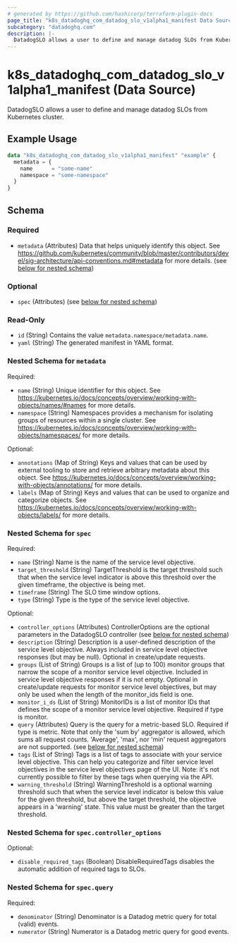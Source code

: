 ```yaml
---
# generated by https://github.com/hashicorp/terraform-plugin-docs
page_title: "k8s_datadoghq_com_datadog_slo_v1alpha1_manifest Data Source - terraform-provider-k8s"
subcategory: "datadoghq.com"
description: |-
  DatadogSLO allows a user to define and manage datadog SLOs from Kubernetes cluster.
---
```


# k8s_datadoghq_com_datadog_slo_v1alpha1_manifest (Data Source)

DatadogSLO allows a user to define and manage datadog SLOs from Kubernetes cluster.

## Example Usage

```terraform
data "k8s_datadoghq_com_datadog_slo_v1alpha1_manifest" "example" {
  metadata = {
    name      = "some-name"
    namespace = "some-namespace"
  }
}
```

<!-- schema generated by tfplugindocs -->
## Schema

### Required

- `metadata` (Attributes) Data that helps uniquely identify this object. See https://github.com/kubernetes/community/blob/master/contributors/devel/sig-architecture/api-conventions.md#metadata for more details. (see [below for nested schema](#nestedatt--metadata))

### Optional

- `spec` (Attributes) (see [below for nested schema](#nestedatt--spec))

### Read-Only

- `id` (String) Contains the value `metadata.namespace/metadata.name`.
- `yaml` (String) The generated manifest in YAML format.

<a id="nestedatt--metadata"></a>
### Nested Schema for `metadata`

Required:

- `name` (String) Unique identifier for this object. See https://kubernetes.io/docs/concepts/overview/working-with-objects/names/#names for more details.
- `namespace` (String) Namespaces provides a mechanism for isolating groups of resources within a single cluster. See https://kubernetes.io/docs/concepts/overview/working-with-objects/namespaces/ for more details.

Optional:

- `annotations` (Map of String) Keys and values that can be used by external tooling to store and retrieve arbitrary metadata about this object. See https://kubernetes.io/docs/concepts/overview/working-with-objects/annotations/ for more details.
- `labels` (Map of String) Keys and values that can be used to organize and categorize objects. See https://kubernetes.io/docs/concepts/overview/working-with-objects/labels/ for more details.


<a id="nestedatt--spec"></a>
### Nested Schema for `spec`

Required:

- `name` (String) Name is the name of the service level objective.
- `target_threshold` (String) TargetThreshold is the target threshold such that when the service level indicator is above this threshold over the given timeframe, the objective is being met.
- `timeframe` (String) The SLO time window options.
- `type` (String) Type is the type of the service level objective.

Optional:

- `controller_options` (Attributes) ControllerOptions are the optional parameters in the DatadogSLO controller (see [below for nested schema](#nestedatt--spec--controller_options))
- `description` (String) Description is a user-defined description of the service level objective. Always included in service level objective responses (but may be null). Optional in create/update requests.
- `groups` (List of String) Groups is a list of (up to 100) monitor groups that narrow the scope of a monitor service level objective. Included in service level objective responses if it is not empty. Optional in create/update requests for monitor service level objectives, but may only be used when the length of the monitor_ids field is one.
- `monitor_i_ds` (List of String) MonitorIDs is a list of monitor IDs that defines the scope of a monitor service level objective. Required if type is monitor.
- `query` (Attributes) Query is the query for a metric-based SLO. Required if type is metric. Note that only the 'sum by' aggregator is allowed, which sums all request counts. 'Average', 'max', nor 'min' request aggregators are not supported. (see [below for nested schema](#nestedatt--spec--query))
- `tags` (List of String) Tags is a list of tags to associate with your service level objective. This can help you categorize and filter service level objectives in the service level objectives page of the UI. Note: it's not currently possible to filter by these tags when querying via the API.
- `warning_threshold` (String) WarningThreshold is a optional warning threshold such that when the service level indicator is below this value for the given threshold, but above the target threshold, the objective appears in a 'warning' state. This value must be greater than the target threshold.

<a id="nestedatt--spec--controller_options"></a>
### Nested Schema for `spec.controller_options`

Optional:

- `disable_required_tags` (Boolean) DisableRequiredTags disables the automatic addition of required tags to SLOs.


<a id="nestedatt--spec--query"></a>
### Nested Schema for `spec.query`

Required:

- `denominator` (String) Denominator is a Datadog metric query for total (valid) events.
- `numerator` (String) Numerator is a Datadog metric query for good events.
